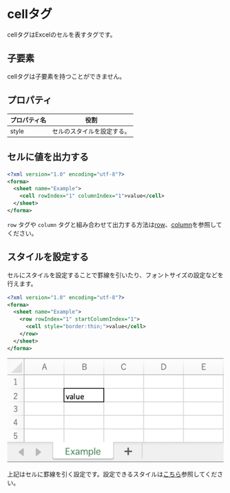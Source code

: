 # cellタグ

cellタグはExcelのセルを表すタグです。

## 子要素

cellタグは子要素を持つことができません。

## プロパティ

| プロパティ名 | 役割 |
| --- | --- |
| style | セルのスタイルを設定する。 |

## セルに値を出力する

```xml
<?xml version="1.0" encoding="utf-8"?>
<forma>
  <sheet name="Example">
    <cell rowIndex="1" columnIndex="1">value</cell>
  </sheet>
</forma>
```

`row` タグや `column` タグと組み合わせて出力する方法は[row](row.md)、[column](column.md)を参照してください。

## スタイルを設定する

セルにスタイルを設定することで罫線を引いたり、フォントサイズの設定などを行えます。

```xml
<?xml version="1.0" encoding="utf-8"?>
<forma>
  <sheet name="Example">
    <row rowIndex="1" startColumnIndex="1">
      <cell style="border:thin;">value</cell>
    </row>
  </sheet>
</forma>
```

![Excel](image/writer-cell-1.svg)

上記はセルに罫線を引く設定です。設定できるスタイルは[こちら](style.md)参照してください。
